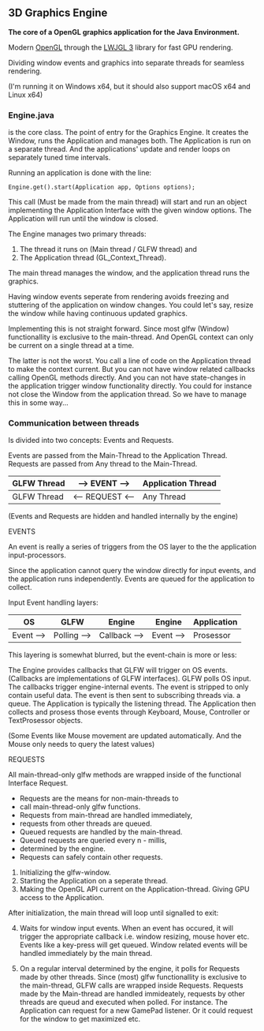 
## 3D Graphics Engine

**The core of a OpenGL graphics application for the Java Environment.**

Modern [OpenGL](https://www.opengl.org/) through the [LWJGL 3](https://www.lwjgl.org/) library for fast GPU rendering.

Dividing window events and graphics into separate threads for seamless rendering.


(I'm running it on Windows x64, but it should also support macOS x64 and Linux x64)


### Engine.java

is the core class. The point of entry for the Graphics Engine.
It creates the Window, runs the Application and manages both.
The Application is run on a separate thread. And the applications' update
and render loops on separately tuned time intervals.

Running an application is done with the line:

```
Engine.get().start(Application app, Options options);
```
This call (Must be made from the main thread) will start and run
an object implementing the Application Interface with the given window options.
The Application will run until the window is closed.


The Engine manages two primary threads:

1. The thread it runs on (Main thread / GLFW thread) and
2. The Application thread (GL_Context_Thread).

The main thread manages the window, and the application thread runs the graphics.

Having window events seperate from rendering avoids freezing and stuttering of
the application on window changes. You could let's say, resize the window while
having continuous updated graphics.

Implementing this is not straight forward. 
Since most glfw (Window) functionallity is exclusive to the main-thread. And OpenGL
context can only be current on a single thread at a time.

The latter is not the worst. You call a line of code on the Application thread
to make the context current. But you can not have window related callbacks calling
OpenGL methods directly. And you can not have state-changes in the application
trigger window functionality directly. You could for instance not close the Window
from the application thread. So we have to manage this in some way...

### Communication between threads

Is divided into two concepts: Events and Requests.

Events are passed from the Main-Thread to the Application Thread.
Requests are passed from Any thread to the Main-Thread.

GLFW Thread | --> EVENT   -->  | Application Thread |
------------ | ------------- | ------------- |
GLFW Thread | <-- REQUEST <--| Any Thread

(Events and Requests are hidden and handled internally by the engine)


EVENTS

An event is really a series of triggers from
the OS layer to the the application input-processors.

Since the application cannot query the window directly for input events,
and the application runs independently. Events are queued for the application to collect.

Input Event handling layers:


OS | GLFW  | Engine | Engine | Application
------------ | ------------- | ------------- | ------------- | -------------
Event --> | Polling -->|Callback -->|Event -->|Prosessor
This layering is somewhat blurred, but the event-chain is more or less:


The Engine provides callbacks that GLFW will trigger on OS events.
(Callbacks are implementations of GLFW interfaces).
GLFW polls OS input.
The callbacks trigger engine-internal events.
The event is stripped to only contain useful data.
The event is then sent to subscribing threads via. a queue.
The Application is typically the listening thread. The Application
then collects and prosess those events through Keyboard, Mouse, Controller or TextProsessor objects.

(Some Events like Mouse movement are updated automatically.
And the Mouse only needs to query the latest values)

REQUESTS

All main-thread-only glfw methods are wrapped inside of the functional Interface Request.

* Requests are the means for non-main-threads to
* call main-thread-only glfw functions.
* Requests from main-thread are handled immediately,
* requests from other threads are queued.
* Queued requests are handled by the main-thread.
* Queued requests are queried every n - millis,
* determined by the engine.
* Requests can safely contain other requests.




1. Initializing the glfw-window.
2. Starting the Application on a seperate thread.
3. Making the OpenGL API current on the Application-thread.
Giving GPU access to the Application.

After initialization, the main thread will loop until signalled to exit:

4. Waits for window input events. When an event has occured,
it will trigger the appropriate callback i.e. window resizing, mouse hover etc.
Events like a key-press will get queued. Window related events will be handled
immediately by the main thread.

5. On a regular interval determined by the engine, it polls for Requests made
by other threads. Since (most) glfw functionallity is exclusive to the main-thread,
GLFW calls are wrapped inside Requests. Requests made by the Main-thread are handled 
immideately, requests by other threads are queud and executed when polled.
For instance. The Application can request for a new GamePad listener. Or it
could request for the window to get maximized etc.



